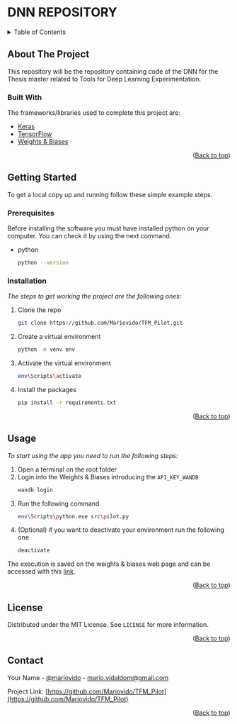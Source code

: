 # DNN REPOSITORY

<!-- TABLE OF CONTENTS -->
<details>
  <summary>Table of Contents</summary>
  <ol>
    <li>
      <a href="#about-the-project">About The Project</a>
      <ul>
        <li><a href="#built-with">Built With</a></li>
      </ul>
    </li>
    <li>
      <a href="#getting-started">Getting Started</a>
      <ul>
        <li><a href="#prerequisites">Prerequisites</a></li>
        <li><a href="#installation">Installation</a></li>
      </ul>
    </li>
    <li><a href="#usage">Usage</a></li>
    <li><a href="#license">License</a></li>
    <li><a href="#contact">Contact</a></li>
  </ol>
</details>

<!-- ABOUT THE PROJECT -->

## About The Project

This repository will be the repository containing code of the DNN for the Thesis master related to Tools for Deep Learning Experimentation.

<!-- The main functionality of this app is to make easier deleting mails from your inbox. Currently, only works for `Gmail` mails but in the future we plan to make it for other types of mails. -->

### Built With

The frameworks/libraries used to complete this project are:

- [Keras](https://keras.io/)
- [TensorFlow](https://www.tensorflow.org/)
- [Weights & Biases](https://wandb.ai/)

<p align="right">(<a href="#dnn-repository">Back to top</a>)</p>

<!-- GETTING STARTED -->

## Getting Started

To get a local copy up and running follow these simple example steps.

### Prerequisites

Before installing the software you must have installed python on your computer. You can check it by using the next command.

- python
  ```sh
  python --version
  ```

### Installation

_The steps to get working the project are the following ones:_

1. Clone the repo
   ```sh
   git clone https://github.com/Mariovido/TFM_Pilot.git
   ```
2. Create a virtual environment
   ```sh
   python -m venv env
   ```
3. Activate the virtual environment
   ```sh
   env\Scripts\activate
   ```
4. Install the packages
   ```sh
   pip install -r requirements.txt
   ```

<p align="right">(<a href="#dnn-repository">Back to top</a>)</p>

<!-- USAGE EXAMPLES -->

## Usage

_To start using the app you need to run the following steps:_

1. Open a terminal on the root folder
2. Login into the Weights & Biases introducing the `API_KEY_WANDB`
   ```sh
   wandb login
   ```
3. Run the following command
   ```sh
   env\Scripts\python.exe src\pilot.py
   ```
4. (Optional) if you want to deactivate your environment run the following one
   ```sh
   deactivate
   ```

The execution is saved on the weights & biases web page and can be accessed with this [link](https://wandb.ai/tfm2023/projects).

<p align="right">(<a href="#dnn-repository">Back to top</a>)</p>

<!-- LICENSE -->

## License

Distributed under the MIT License. See `LICENSE` for more information.

<p align="right">(<a href="#dnn-repository">Back to top</a>)</p>

<!-- CONTACT -->

## Contact

Your Name - [@mariovido](https://github.com/Mariovido) - mario.vidaldom@gmail.com

Project Link: [https://github.com/Mariovido/TFM_Pilot](https://github.com/Mariovido/TFM_Pilot)

<p align="right">(<a href="#dnn-repository">Back to top</a>)</p>